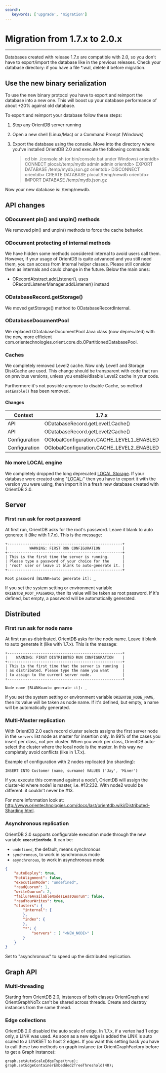 ```yaml
---
search:
   keywords: ['upgrade', 'migration']
---
```


# Migration from 1.7.x to 2.0.x
_____

Databases created with release 1.7.x are compatible with 2.0, so you don't have to export/import the database like in the previous releases. Check your database directory: if you have a file *.wal, delete it before migration.

## Use the new binary serialization
To use the new binary protocol you have to export and reimport the database into a new one. This will boost up your database performance of about +20% against old database.

To export and reimport your database follow these steps:

1) Stop any OrientDB server running

2) Open a new shell (Linux/Mac) or a Command Prompt (Windows)

2) Export the database using the console. Move into the directory where you've installed OrientDB 2.0 and execute the following commands:

    > cd bin
    > ./console.sh (or bin/console.bat under Windows)
    orientdb> CONNECT plocal:/temp/mydb admin admin
    orientdb> EXPORT DATABASE /temp/mydb.json.gz
    orientdb> DISCONNECT
    orientdb> CREATE DATABASE plocal:/temp/newdb
    orientdb> IMPORT DATABASE /temp/mydb.json.gz

Now your new database is: /temp/newdb.

## API changes

### ODocument pin() and unpin() methods
We removed pin() and unpin() methods to force the cache behavior.

### ODocument protecting of internal methods
We have hidden some methods considered internal to avoid users call them. However, if your usage of OrientDB is quite advanced and you still need them, you can access from Internal helper classes. Please still consider them as internals and could change in the future. Below the main ones:
- ORecordAbstract.addListener(), uses ORecordListenerManager.addListener() instead

### ODatabaseRecord.getStorage()
We moved getStorage() method to ODatabaseRecordInternal.

### ODatabaseDocumentPool
We replaced ODatabaseDocumentPool Java class (now deprecated) with the new, more efficient com.orientechnologies.orient.core.db.OPartitionedDatabasePool.

### Caches
We completely removed Level2 cache. Now only Level1 and Storage DiskCache are used. This change should be transparent with code that run on previous versions, unless you enable/disable Level2 cache in your code.

Furthermore it's not possible anymore to disable Cache, so method `setEnable()` has been removed.

#### Changes

|Context|1.7.x|2.0.x|
|----|----------|-------------|
|API|ODatabaseRecord.getLevel1Cache()|ODatabaseRecord.getLocalCache()|
|API|ODatabaseRecord.getLevel2Cache()|Not available|
|Configuration|OGlobalConfiguration.CACHE_LEVEL1_ENABLED|OGlobalConfiguration.CACHE_LOCAL_ENABLED|
|Configuration|OGlobalConfiguration.CACHE_LEVEL2_ENABLED|Not available|

### No more LOCAL engine
We completely dropped the long deprecated [LOCAL Storage](Local-Storage.md). If your database were created using "[LOCAL:](Local-Storage.md)" then you have to export it with the version you were using, then import it in a fresh new database created with OrientDB 2.0.

## Server
### First run ask for root password

At first run, OrientDB asks for the root's password. Leave it blank to auto generate it (like with 1.7.x). This is the message:

```
+----------------------------------------------------+
|          WARNING: FIRST RUN CONFIGURATION          |
+----------------------------------------------------+
| This is the first time the server is running.      |
| Please type a password of your choice for the      |
| 'root' user or leave it blank to auto-generate it. |
+----------------------------------------------------+

Root password [BLANK=auto generate it]: _
```

If you set the system setting or environment variable `ORIENTDB_ROOT_PASSWORD`, then its value will be taken as root password. If it's defined, but empty, a password will be automatically generated.

## Distributed
### First run ask for node name

At first run as distributed, OrientDB asks for the node name. Leave it blank to auto generate it (like with 1.7.x). This is the message:

```
+----------------------------------------------------+
|    WARNING: FIRST DISTRIBUTED RUN CONFIGURATION    |
+----------------------------------------------------+
| This is the first time that the server is running  |
| as distributed. Please type the name you want      |
| to assign to the current server node.              |
+----------------------------------------------------+

Node name [BLANK=auto generate it]: _
```

If you set the system setting or environment variable `ORIENTDB_NODE_NAME`, then its value will be taken as node name. If it's defined, but empty, a name will be automatically generated.


### Multi-Master replication

With OrientDB 2.0 each record cluster selects assigns the first server node in the `servers` list node as master for insertion only. In 99% of the cases you insert per class, not per cluster. When you work per class, OrientDB auto-select the cluster where the local node is the master. In this way we completely avoid conflicts (like in 1.7.x). 

Example of configuration with 2 nodes replicated (no sharding):

    INSERT INTO Customer (name, surname) VALUES ('Jay', 'Miner')

If you execute this command against a node1, OrientDB will assign the cluster-id where node1 is master, i.e. #13:232. With node2 would be different: it couldn't never be #13. 

For more information look at: http://www.orientechnologies.com/docs/last/orientdb.wiki/Distributed-Sharding.html.

### Asynchronous replication

OrientDB 2.0 supports configurable execution mode through the new variable **`executionMode`**. It can be:
- `undefined`, the default, means synchronous
- `synchronous`, to work in synchronous mode
- `asynchronous`, to work in asynchronous mode 

```json
{
    "autoDeploy": true,
    "hotAlignment": false,
    "executionMode": "undefined",
    "readQuorum": 1,
    "writeQuorum": 2,
    "failureAvailableNodesLessQuorum": false,
    "readYourWrites": true,
    "clusters": {
        "internal": {
        },
        "index": {
        },
        "*": {
            "servers" : [ "<NEW_NODE>" ]
        }
    }
}
```

Set to "asynchronous" to speed up the distributed replication.

## Graph API

### Multi-threading
Starting from OrientDB 2.0, instances of both classes OrientGraph and OrientGraphNoTx can't be shared across threads. Create and destroy instances from the same thread.

### Edge collections
OrientDB 2.0 disabled the auto scale of edge. In 1.7.x, if a vertex had 1 edge only, a LINK was used. As soon as a new edge is added the LINK is auto scaled to a LINKSET to host 2 edges. If you want this setting back you have to call these two methods on graph instance (or OrientGraphFactory before to get a Graph instance):

    graph.setAutoScaleEdgeType(true);
    graph.setEdgeContainerEmbedded2TreeThreshold(40);
